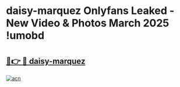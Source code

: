 # daisy-marquez Onlyfans Leaked - New Video & Photos March 2025 !umobd

# <h2><a href="https://kcjrbm.iuczelnia.edu.pl?title=daisy-marquez&ref=umobd">🔗👉 🔴 daisy-marquez</a></h2>

[![acn](https://github.com/user-attachments/assets/0f9c940e-d8b0-45ae-aac7-cd30a18b3e1c)](https://kcjrbm.iuczelnia.edu.pl?title=daisy-marquez&ref=umobd)

